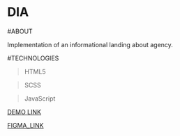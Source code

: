 # DIA

#ABOUT

Implementation of an informational landing about agency.

#TECHNOLOGIES

>HTML5

>SCSS

>JavaScript


[DEMO LINK](https://vitmixg.github.io/DIA/)


[FIGMA_LINK](https://www.figma.com/file/7qwsWggv9BAxMi2VPhBuPr/Air-(formerly-Dia)?node-id=9138%3A35)
